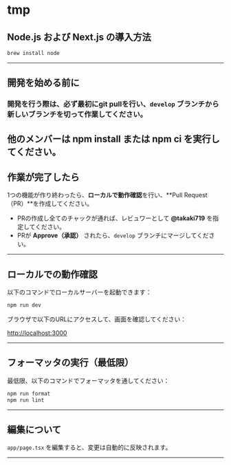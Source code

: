 # tmp

## Node.js および Next.js の導入方法

```bash
brew install node
```
---

## 開発を始める前に

### 開発を行う際は、必ず最初にgit pullを行い、`develop` ブランチから新しいブランチを切って作業してください。
他のメンバーは npm install または npm ci を実行してください。
---

## 作業が完了したら

1つの機能が作り終わったら、**ローカルで動作確認**を行い、**Pull Request（PR）**を作成してください。

- PRの作成し全てのチャックが通れば、レビュワーとして **@takaki719** を指定してください。
- PRが **Approve（承認）** されたら、`develop` ブランチにマージしてください。

---

## ローカルでの動作確認

以下のコマンドでローカルサーバーを起動できます：

```bash
npm run dev
```

ブラウザで以下のURLにアクセスして、画面を確認してください：

[http://localhost:3000](http://localhost:3000)

---

## フォーマッタの実行（最低限）

最低限、以下のコマンドでフォーマッタを通してください：

```bash
npm run format
npm run lint
```

---

## 編集について

`app/page.tsx` を編集すると、変更は自動的に反映されます。

---

